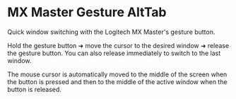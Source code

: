# MX Master Gesture AltTab

Quick window switching with the Logitech MX Master's gesture button.

Hold the gesture button ➜ move the cursor to the desired window ➜ release the gesture button. You can also release immediately to switch to the last window.

The mouse cursor is automatically moved to the middle of the screen when the button is pressed and then to the middle of the active window when the button is released.

